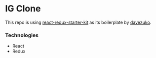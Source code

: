 # IG Clone

 This repo is using [react-redux-starter-kit](https://github.com/davezuko/react-redux-starter-kit) as its boilerplate by [davezuko](https://github.com/davezuko).

### Technologies
  - React
  - Redux
